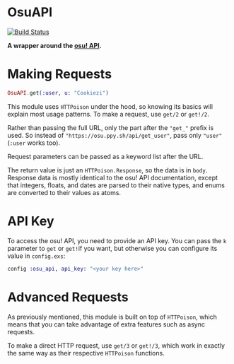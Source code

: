 # OsuAPI

[![Build Status](https://travis-ci.com/christopher-dG/osu-api-ex.svg?branch=master)](https://travis-ci.com/christopher-dG/osu-api-ex)

**A wrapper around the [osu! API](https://github.com/ppy/osu-api/wiki).**

# Making Requests

```elixir
OsuAPI.get(:user, u: "Cookiezi")
```

This module uses `HTTPoison` under the hood, so knowing its basics
will explain most usage patterns. To make a request, use `get/2` or `get!/2`.

Rather than passing the full URL, only the part after the `"get_"` prefix is
used. So instead of `"https://osu.ppy.sh/api/get_user"`, pass only `"user"`
(`:user` works too).

Request parameters can be passed as a keyword list after the URL.

The return value is just an `HTTPoison.Response`, so the data is in `body`.
Response data is mostly identical to the osu! API documentation, except that
integers, floats, and dates are parsed to their native types, and enums
are converted to their values as atoms.

# API Key

To access the osu! API, you need to provide an API key.
You can pass the `k` parameter to `get` or `get!`if you want,
but otherwise you can configure its value in `config.exs`:

```elixir
config :osu_api, api_key: "<your key here>"
```

# Advanced Requests

As previously mentioned, this module is built on top of `HTTPoison`, which
means that you can take advantage of extra features such as async requests.

To make a direct HTTP request, use `get/3` or `get!/3`, which work in
exactly the same way as their respective `HTTPoison` functions.
